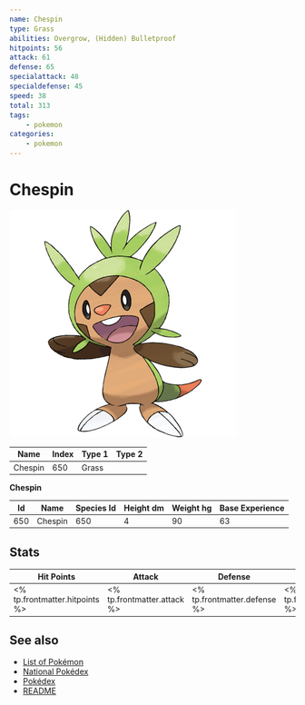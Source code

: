 ```yaml
---
name: Chespin
type: Grass
abilities: Overgrow, (Hidden) Bulletproof
hitpoints: 56
attack: 61
defense: 65
specialattack: 48
specialdefense: 45
speed: 38
total: 313
tags:
    - pokemon
categories:
    - pokemon
---
```


# Chespin


![Chespin](images/650.png)

| **Name** | **Index** | **Type 1** | **Type 2** |
|----|----|----|----|
| Chespin | 650 | Grass  |  |

**Chespin** 




| **Id** | **Name** | **Species Id** | **Height dm** | **Weight hg** | **Base Experience** |
|--------|----------|----------------|------------|------------|---------------------|
| 650 | Chespin | 650 | 4 | 90 | 63 |



## Stats

| **Hit Points** | **Attack** | **Defense** | **Special Attack** | **Special Defense** | **Speed** | **Total** |
|----------------|------------|-------------|--------------------|---------------------|-----------|-----------|
| <% tp.frontmatter.hitpoints %> | <% tp.frontmatter.attack %> | <% tp.frontmatter.defense %> | <% tp.frontmatter.specialattack %> | <% tp.frontmatter.specialdefense %> | <% tp.frontmatter.speed %> | <% tp.frontmatter.total %> |

## See also

- [List of Pokémon](../pokemon.md)
- [National Pokédex](../national_pokedex.md)
- [Pokédex](../pokedex.md)
- [README](../README.md)

